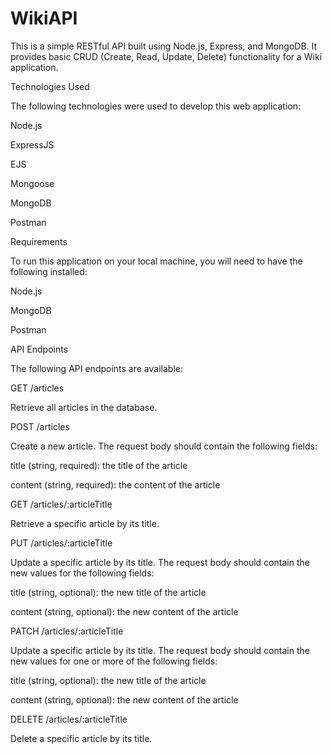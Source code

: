 # WikiAPI
This is a simple RESTful API built using Node.js, Express, and MongoDB. It provides basic CRUD (Create, Read, Update, Delete) functionality for a Wiki application.

Technologies Used

The following technologies were used to develop this web application:

Node.js

ExpressJS

EJS

Mongoose

MongoDB

Postman


Requirements

To run this application on your local machine, you will need to have the following installed:

Node.js

MongoDB

Postman

API Endpoints

The following API endpoints are available:

GET /articles

Retrieve all articles in the database.

POST /articles

Create a new article. The request body should contain the following fields:

title (string, required): the title of the article

content (string, required): the content of the article

GET /articles/:articleTitle

Retrieve a specific article by its title.

PUT /articles/:articleTitle

Update a specific article by its title. The request body should contain the new values for the following fields:

title (string, optional): the new title of the article

content (string, optional): the new content of the article

PATCH /articles/:articleTitle

Update a specific article by its title. The request body should contain the new values for one or more of the following fields:

title (string, optional): the new title of the article

content (string, optional): the new content of the article

DELETE /articles/:articleTitle

Delete a specific article by its title.
